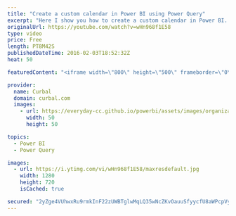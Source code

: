 ```yaml
---
title: "Create a custom calendar in Power BI using Power Query"
excerpt: "Here I show you how to create a custom calendar in Power BI.  Chapters: 00:00 Intro 00:20 Why a calendar is needed in Power BI 02:00 Start creating the calendar 02:40 Copy the power query code 03:20 How to change the dates to match your needs 05:10 How to change year month column 05:50 How to sort the"
originalUrl: https://youtube.com/watch?v=wHn968f1E58
type: video
price: Free
length: PT8M42S
publishedDateTime: 2016-02-03T18:52:32Z
heat: 50

featuredContent: "<iframe width=\"800\" height=\"500\" frameborder=\"0\" src=\"https://www.youtube.com/embed/wHn968f1E58\" allow=\"accelerometer; autoplay; encrypted-media; gyroscope; picture-in-picture\" allowfullscreen></iframe>"

provider:
  name: Curbal
  domain: curbal.com
  images:
    - url: https://everyday-cc.github.io/powerbi/assets/images/organizations/curbal.com-50x50.jpg
      width: 50
      height: 50

topics:
  - Power BI
  - Power Query

images:
  - url: https://i.ytimg.com/vi/wHn968f1E58/maxresdefault.jpg
    width: 1280
    height: 720
    isCached: true

secured: "2yZge4VUhwxRu9rmkInF22zUWBTglwMqLQ35wNcZKvOauuSfyycfU8aWPcpVyOZN2oXGftVaarmhtGoDGcaeAbX9MoZWc9gQLddyCixwK/ji7BP09MeIw4aaYicysNQfecrUJb8y5bDKgIi/DayT/stX9VsicSFe3vwdP9YDOxY3SWtX/04eM9AZg0YbWR+2ktE14YF2ZbGNHKBey6t+Qg8GpjIcGSllgowmMZ/Oe8Y5SVKBJtz/+Rp86V0jMQrtoRedgvv2nkiZSqu3oguBUxgycEjbVDbQDas9MTxdUZNn/OI5a1gbyXHvQCPzswl1fCyrTxYQOhoc4OJw9ChZskQ4X/zkEItthlt+uKcPvQbe8BPuihOqhNtQAYi3HZFLSDu32Nan1xBVoQTPzOpWY6BU+/43RQxz/zZqbKTOrjE=;K3ULCSbGzHGt5+NqdikilQ=="
---
```


